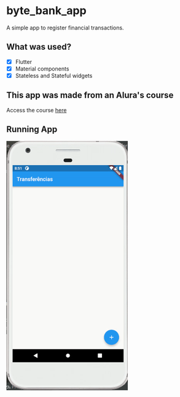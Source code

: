 
# byte_bank_app

A simple app to register financial transactions.

## What was used?
- [x] Flutter  
- [x] Material components  
- [x] Stateless and Stateful widgets

## This app was made from an Alura's course
Access the course [here](https://cursos.alura.com.br/course/flutter-fundamentos)

## Running App
![Running app](./readme_data/running_app_git_01.gif)
